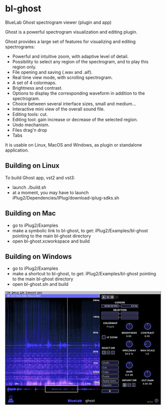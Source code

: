 # bl-ghost
BlueLab Ghost spectrogram viewer (plugin and app)

Ghost is a powerful spectrogram visualization and editing plugin.

Ghost provides a large set of features for visualizing and editing spectrograms:

* Powerful and intuitive zoom, with adaptive level of detail.
* Possibility to select any region of the spectrogram, and to play this region only.
* File opening and saving (.wav and .aif).
* Real time view mode, with scrolling spectrogram.
* A set of 4 colormaps.
* Brightness and contrast.
* Options to display the corresponding waveform in addition to the spectrogram.
* Choice between several interface sizes, small and medium...
* Interactive mini view of the overall sound file.
* Editing tools: cut.
* Editing tool: gain increase or decrease of the selected region.
* Undo mechanism.
* Files drag'n drop
* Tabs

It is usable on Linux, MacOS and Windows, as plugin or standalone application.

## Building on Linux
To build Ghost app, vst2 and vst3:
- launch ./build.sh
- at a moment, you may have to launch iPlug2/Dependencies/IPlug/download-iplug-sdks.sh

## Building on Mac
- go to iPlug2/Examples
- make a symbolic link to bl-ghost, to get: iPlug2/Examples/bl-ghost pointing to the main bl-ghost directory
- open bl-ghost.xcworkspace and build

## Building on Windows
- go to iPlug2/Examples
- make a shortcut to bl-ghost, to get: iPlug2/Examples/bl-ghost pointing to the main bl-ghost directory
- open bl-ghost.sln and build

![bl-ghost snapshot](https://github.com/deadlab-plugins/bl-ghost/blob/master/Images/bl-ghost.png)
